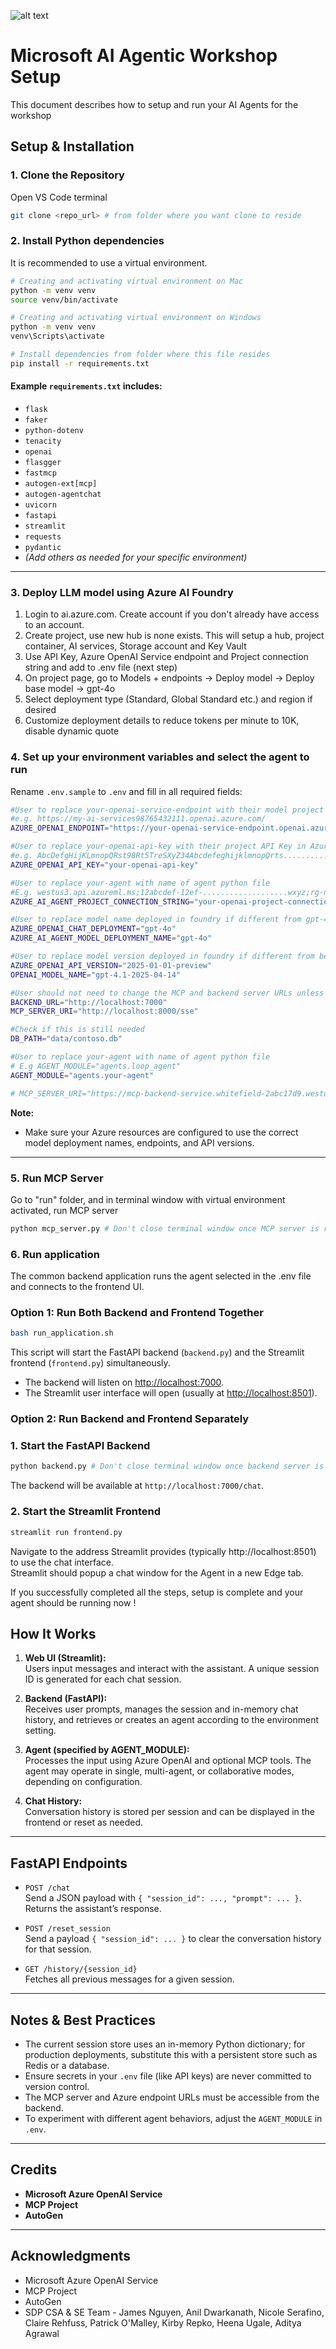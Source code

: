 ![alt text](image-1.png)
# Microsoft AI Agentic Workshop Setup

This document describes how to setup and run your AI Agents for the workshop
    
## Setup & Installation
  
### 1. Clone the Repository

Open VS Code terminal 

```bash 
git clone <repo_url> # from folder where you want clone to reside
```
### 2. Install Python dependencies  
  
It is recommended to use a virtual environment.  

```bash 
# Creating and activating virtual environment on Mac 
python -m venv venv
source venv/bin/activate
```
```sh
# Creating and activating virtual environment on Windows
python -m venv venv
venv\Scripts\activate
```
```sh
# Install dependencies from folder where this file resides
pip install -r requirements.txt  
```

#### Example `requirements.txt` includes:  
  
- `flask`  
- `faker`  
- `python-dotenv`  
- `tenacity`  
- `openai`  
- `flasgger`  
- `fastmcp`  
- `autogen-ext[mcp]`  
- `autogen-agentchat`  
- `uvicorn`  
- `fastapi`  
- `streamlit`  
- `requests`  
- `pydantic`  
- *(Add others as needed for your specific environment)*  
  
---  

### 3. Deploy LLM model using Azure AI Foundry

1. Login to ai.azure.com. Create account if you don't already have access to an account.
2. Create project, use new hub is none exists. This will setup a hub, project container, AI services, Storage account and Key Vault
3. Use API Key, Azure OpenAI Service endpoint and Project connection string and add to .env file (next step)
4. On project page, go to Models + endpoints -> Deploy model -> Deploy base model -> gpt-4o
5. Select deployment type (Standard, Global Standard etc.) and region if desired
6. Customize deployment details to reduce tokens per minute to 10K, disable dynamic quote 
  
### 4. Set up your environment variables and select the agent to run 
  
Rename `.env.sample` to `.env` and fill in all required fields:  
  
```bash  
#User to replace your-openai-service-endpoint with their model project deployment in Azure AI Foundry
#e.g. https://my-ai-services98765432111.openai.azure.com/
AZURE_OPENAI_ENDPOINT="https://your-openai-service-endpoint.openai.azure.com"

#User to replace your-openai-api-key with their project API Key in Azure AI Foundry
#e.g. AbcDefgHijKLmnopQRst98Rt5TreSXyZ34AbcdefeghijklmnopQrts............................z
AZURE_OPENAI_API_KEY="your-openai-api-key"

#User to replace your-agent with name of agent python file
#E.g. westus3.api.azureml.ms;12abcdef-12ef-...................wxyz;rg-name;foundry-project-name
AZURE_AI_AGENT_PROJECT_CONNECTION_STRING="your-openai-project-connection-string"

#User to replace model name deployed in foundry if different from gpt-4o
AZURE_OPENAI_CHAT_DEPLOYMENT="gpt-4o"
AZURE_AI_AGENT_MODEL_DEPLOYMENT_NAME="gpt-4o"

#User to replace model version deployed in foundry if different from below
AZURE_OPENAI_API_VERSION="2025-01-01-preview"
OPENAI_MODEL_NAME="gpt-4.1-2025-04-14"

#User should not need to change the MCP and backend server URLs unless these are not available on your local environment
BACKEND_URL="http://localhost:7000"
MCP_SERVER_URI="http://localhost:8000/sse"

#Check if this is still needed
DB_PATH="data/contoso.db"

#User to replace your-agent with name of agent python file
# E.g AGENT_MODULE="agents.loop_agent"
AGENT_MODULE="agents.your-agent"

# MCP_SERVER_URI="https://mcp-backend-service.whitefield-2abc17d9.westus.azurecontainerapps.io/sse"

```

**Note:**    
- Make sure your Azure resources are configured to use the correct model deployment names, endpoints, and API versions.  
  
---  
  
### 5. Run MCP Server 

Go to "run" folder, and in terminal window with virtual environment activated, run MCP server

```bash
python mcp_server.py # Don't close terminal window once MCP server is running, use new terminal to run application
```

### 6. Run application  

The common backend application runs the agent selected in the .env file and connects to the frontend UI. 
  
### Option 1: Run Both Backend and Frontend Together  
  
```bash  
bash run_application.sh  
```
This script will start the FastAPI backend (`backend.py`) and the Streamlit frontend (`frontend.py`) simultaneously.  
  
- The backend will listen on [http://localhost:7000](http://localhost:7000).  
- The Streamlit user interface will open (usually at [http://localhost:8501](http://localhost:8501)).

### Option 2: Run Backend and Frontend Separately

### 1. Start the FastAPI Backend  
  
```bash  
python backend.py # Don't close terminal window once backend server is running, use new terminal to run frontend 
```
The backend will be available at `http://localhost:7000/chat`.  
  
### 2. Start the Streamlit Frontend  
  
```bash  
streamlit run frontend.py  
```
Navigate to the address Streamlit provides (typically http://localhost:8501) to use the chat interface.  
Streamlit should popup a chat window for the Agent in a new Edge tab. 

If you successfully completed all the steps, setup is complete and your agent should be running now !
  
## How It Works  
  
1. **Web UI (Streamlit):**    
   Users input messages and interact with the assistant. A unique session ID is generated for each chat session.  
  
2. **Backend (FastAPI):**    
   Receives user prompts, manages the session and in-memory chat history, and retrieves or creates an agent according to the environment setting.  
  
3. **Agent (specified by AGENT_MODULE):**    
   Processes the input using Azure OpenAI and optional MCP tools. The agent may operate in single, multi-agent, or collaborative modes, depending on configuration.  
  
4. **Chat History:**    
   Conversation history is stored per session and can be displayed in the frontend or reset as needed.  
  
---  
  
## FastAPI Endpoints  
  
- `POST /chat`    
  Send a JSON payload with `{ "session_id": ..., "prompt": ... }`. Returns the assistant’s response.  
  
- `POST /reset_session`    
  Send a payload `{ "session_id": ... }` to clear the conversation history for that session.  
  
- `GET /history/{session_id}`    
  Fetches all previous messages for a given session.  
  
---  
  
## Notes & Best Practices  
  
- The current session store uses an in-memory Python dictionary; for production deployments, substitute this with a persistent store such as Redis or a database.  
- Ensure secrets in your `.env` file (like API keys) are never committed to version control.  
- The MCP server and Azure endpoint URLs must be accessible from the backend.  
- To experiment with different agent behaviors, adjust the `AGENT_MODULE` in `.env`.  
  
---  
  
## Credits  
  
- **Microsoft Azure OpenAI Service**  
- **MCP Project**  
- **AutoGen**  
    
  
---    
## Acknowledgments  
  
- Microsoft Azure OpenAI Service    
- MCP Project    
- AutoGen
- SDP CSA & SE Team - James Nguyen, Anil Dwarkanath, Nicole Serafino, Claire Rehfuss, Patrick O'Malley, Kirby Repko, Heena Ugale, Aditya Agrawal    